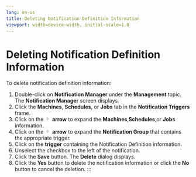 ```yaml
---
lang: en-us
title: Deleting Notification Definition Information
viewport: width=device-width, initial-scale=1.0
---
```


#  Deleting Notification Definition Information

To delete notification definition information:

1.  Double-click on **Notification Manager** under the **Management**
    topic. The **Notification Manager** screen displays.
2.  Click the **Machines**, **Schedules**, or **Jobs** tab in the
    **Notification Triggers** frame.
3.  Click on the ![](../../../Resources/Images/EM/EMarrowtoexpand.png)
    **arrow** to expand the **Machines**,**Schedules**,or **Jobs**
    information.
4.  Click on the ![](../../../Resources/Images/EM/EMarrowtoexpand.png)
    **arrow** to expand the **Notification Group** that contains the
    appropriate trigger.
5.  Click on the **trigger** containing the Notification Definition
    information.
6.  Unselect the checkbox to the left of the notification.
7.  Click the **Save** button. The **Delete** dialog displays.
8.  Click the **Yes** button to delete the notification information or
    click the **No** button to cancel the deletion.
:::

 

